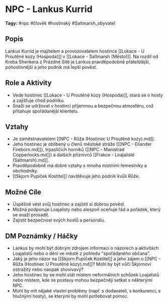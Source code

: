 # NPC - Lankus Kurrid

**Tagy:** #npc #člověk #hostinský #Saltmarsh_obyvatel

## Popis
Lankus Kurrid je majitelem a provozovatelem hostince [[Lokace - U Proutěné kozy (Hospoda)]] v [[Lokace - Saltmarsh (Město)]]. Na rozdíl od Kreba Shenkera z Prázdné Sítě je Lankus pravděpodobně přátelštější, pohostinnější a jeho podnik má lepší pověst.

## Role a Aktivity
*   Vede hostinec [[Lokace - U Proutěné kozy (Hospoda)]], stará se o hosty a zajišťuje chod podniku.
*   Snaží se udržovat v hostinci příjemnou a bezpečnou atmosféru, což přitahuje spořádanější klientelu.

## Vztahy
*   Je zaměstnavatelem [[NPC - Růža (Hostinec U Proutěné kozy).md]].
*   Jeho hostinec je oblíbený u členů městské stráže ([[NPC - Eliander Fireborn.md]]), trpasličích horníků ([[NPC - Manistrad Copperlocks.md]]) a dalších příznivců [[Frakce - Loajalisté (Saltmarsh).md]].
*   Pravděpodobně má dobré vztahy s mnoha místními řemeslníky a obchodníky.
*   [[Skjorn Pupíček Kostitel]] navštěvuje jeho podnik kvůli Růže.

## Možné Cíle
*   Úspěšně vést svůj hostinec a zajistit si dobrou pověst.
*   Možná podporuje Loajalisty nebo alespoň oceňuje řád a pořádek, který se snaží prosadit.
*   Zajistit bezpečnost svých hostů a personálu.

## DM Poznámky / Háčky
*   Lankus by mohl být dobrým zdrojem informací o názorech a aktivitách Loajalistů nebo o dění ve městě z pohledu "spořádaného občana".
*   Jaký je jeho názor na [[Skjorn Pupíček Kostitel]] a jeho zájem o [[NPC - Růža (Hostinec U Proutěné kozy).md]]? Mohl by být vůči Skjornovi ostražitý nebo naopak shovívavý?
*   Jeho hostinec by se mohl stát místem neformálních schůzek Loajalistů nebo místem, kde se postavy mohou bezpečněji setkat s některými NPC.
*   Mohl by mít nějaké vlastní problémy (např. s dodavateli, s konkurencí, s hlučnými hosty), se kterými by mohl potřebovat pomoc.